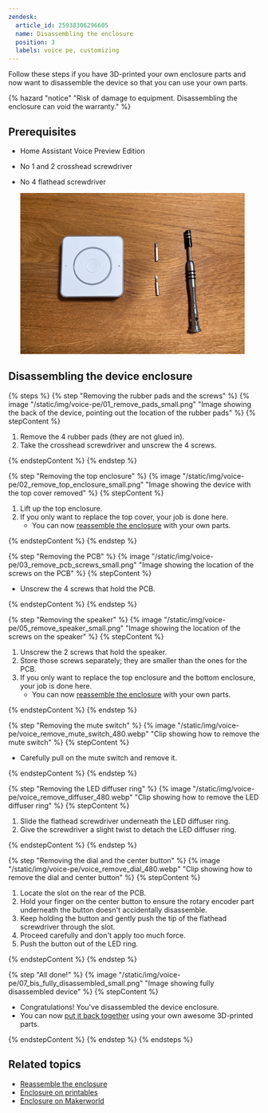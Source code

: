 ```yaml
---
zendesk:
  article_id: 25938306296605
  name: Disassembling the enclosure
  position: 3
  labels: voice pe, customizing
---
```


Follow these steps if you have 3D-printed your own enclosure parts and now want to disassemble the device so that you can use your own parts.

{% hazard "notice" "Risk of damage to equipment. Disassembling the enclosure can void the warranty." %}

## Prerequisites

- Home Assistant Voice Preview Edition
- No 1 and 2 crosshead screwdriver
- No 4 flathead screwdriver

   ![Home Assistant Voice Preview Edition and screw drivers](/static/img/voice-pe/voice_disassembly_prereq_small.jpg)

## Disassembling the device enclosure

{% steps %}
{% step "Removing the rubber pads and the screws" %}
{% image "/static/img/voice-pe/01_remove_pads_small.png" "Image showing the back of the device, pointing out the location of the rubber pads" %}
{% stepContent %}

   1. Remove the 4 rubber pads (they are not glued in).
   2. Take the crosshead screwdriver and unscrew the 4 screws.

{% endstepContent %}
{% endstep %}

{% step "Removing the top enclosure" %}
{% image "/static/img/voice-pe/02_remove_top_enclosure_small.png" "Image showing the device with the top cover removed" %}
{% stepContent %}

   1. Lift up the top enclosure.
   2. If you only want to replace the top cover, your job is done here.
      - You can now [reassemble the enclosure](/hc/en-us/articles/25938314528285) with your own parts.

{% endstepContent %}
{% endstep %}

{% step "Removing the PCB" %}
{% image "/static/img/voice-pe/03_remove_pcb_screws_small.png" "Image showing the location of the screws on the PCB" %}
{% stepContent %}

   - Unscrew the 4 screws that hold the PCB.

{% endstepContent %}
{% endstep %}

{% step "Removing the speaker" %}
{% image "/static/img/voice-pe/05_remove_speaker_small.png" "Image showing the location of the screws on the speaker" %}
{% stepContent %}

   1. Unscrew the 2 screws that hold the speaker.
   2. Store those screws separately; they are smaller than the ones for the PCB.
   3. If you only want to replace the top enclosure and the bottom enclosure, your job is done here.
      - You can now [reassemble the enclosure](/hc/en-us/articles/25938314528285)  with your own parts.

{% endstepContent %}
{% endstep %}

{% step "Removing the mute switch" %}
{% image "/static/img/voice-pe/voice_remove_mute_switch_480.webp" "Clip showing how to remove the mute switch" %}
{% stepContent %}

   - Carefully pull on the mute switch and remove it.

{% endstepContent %}
{% endstep %}

{% step "Removing the LED diffuser ring" %}
{% image "/static/img/voice-pe/voice_remove_diffuser_480.webp" "Clip showing how to remove the LED diffuser ring" %}
{% stepContent %}

   1. Slide the flathead screwdriver underneath the LED diffuser ring.
   2. Give the screwdriver a slight twist to detach the LED diffuser ring.

{% endstepContent %}
{% endstep %}

{% step "Removing the dial and the center button" %}
{% image "/static/img/voice-pe/voice_remove_dial_480.webp" "Clip showing how to remove the dial and center button" %}
{% stepContent %}

   1. Locate the slot on the rear of the PCB.
   2. Hold your finger on the center button to ensure the rotary encoder part underneath the button doesn't accidentally disassemble.
   3. Keep holding the button and gently push the tip of the flathead screwdriver through the slot.
   4. Proceed carefully and don't apply too much force.
   5. Push the button out of the LED ring.

{% endstepContent %}
{% endstep %}

{% step "All done!" %}
{% image "/static/img/voice-pe/07_bis_fully_disassembled_small.png" "Image showing fully disassembled device" %}
{% stepContent %}

   - Congratulations! You've disassembled the device enclosure.
   - You can now [put it back together](/hc/en-us/articles/25938314528285) using your own awesome 3D-printed parts.

{% endstepContent %}
{% endstep %}
{% endsteps %}

## Related topics

- [Reassemble the enclosure](/hc/en-us/articles/25938314528285)
- [Enclosure on printables](https://www.printables.com/model/1110526)
- [Enclosure on Makerworld](https://makerworld.com/models/885769)
